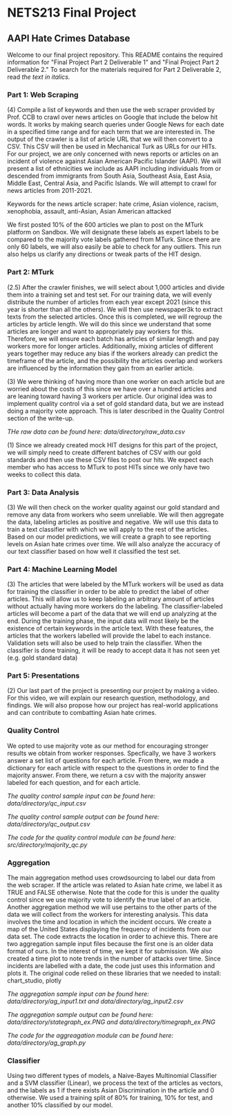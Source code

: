 # NETS213 Final Project
## AAPI Hate Crimes Database

Welcome to our final project repository.  This README contains the required information for "Final Project Part 2 Deliverable 1" and "Final Project Part 2 Deliverable 2."  To search for the materials required for Part 2 Deliverable 2, read *the text in italics.*

### Part 1: Web Scraping
(4) Compile a list of keywords and then use the web scraper provided by Prof. CCB to crawl over news articles on Google that include the below hit words. It works by making search queries under Google News for each date in a specified time range and for each term that we are interested in. The output of the crawler is a list of article URL that we will then convert to a CSV. This CSV will then be used in Mechanical Turk as URLs for our HITs. For our project, we are only concerned with news reports or articles on an incident of violence against Asian American Pacific Islander (AAPI). We will present a list of ethnicities we include as AAPI including individuals from or descended from immigrants from South Asia, Southeast Asia, East Asia, Middle East, Central Asia, and Pacific Islands. We will attempt to crawl for news articles from 2011-2021.

Keywords for the news article scraper: hate crime, Asian violence, racism, xenophobia, assault, anti-Asian, Asian American attacked

We first posted 10% of the 600 articles we plan to post on the MTurk platform on Sandbox. We will designate these labels as expert labels to be compared to the majority vote labels gathered from MTurk. Since there are only 60 labels, we will also easily be able to check for any outliers. This run also helps us clarify any directions or tweak parts of the HIT design. 


### Part 2: MTurk
(2.5) After the crawler finishes, we will select about 1,000 articles and divide them into a training set and test set.  For our training data, we will evenly distribute the number of articles from each year except 2021 (since this year is shorter than all the others).  We will then use newspaper3k to extract texts from the selected articles. Once this is completed, we will regroup the articles by article length. We will do this since we understand that some articles are longer and want to appropriately pay workers for this. Therefore, we will ensure each batch has articles of similar length and pay workers more for longer articles. Additionally, mixing articles of different years together may reduce any bias if the workers already can predict the timeframe of the article, and the possibility the articles overlap and workers are influenced by the information they gain from an earlier article. 

(3) We were thinking of having more than one worker on each article but are worried about the costs of this since we have over a hundred articles and are leaning toward having 3 workers per article. Our original idea was to implement quality control via a set of gold standard data, but we are instead doing a majority vote approach.  This is later described in the Quality Control section of the write-up.

*THe raw data can be found here: data/directory/raw_data.csv*

(1) Since we already created mock HIT designs for this part of the project, we will simply need to create different batches of CSV with our gold standards and then use these CSV files to post our hits. We expect each member who has access to MTurk to post HITs since we only have two weeks to collect this data. 

### Part 3: Data Analysis
(3) We will then check on the worker quality against our gold standard and remove any data from workers who seem unreliable. We will then aggregate the data, labeling articles as positive and negative. We will use this data to train a text classifier with which we will apply to the rest of the articles.  Based on our model predictions, we will create a graph to see reporting levels on Asian hate crimes over time. We will also analyze the accuracy of our text classifier based on how well it classified the test set. 

### Part 4: Machine Learning Model
(3) The articles that were labeled by the MTurk workers will be used as data for training the classifier in order to be able to predict the label of other articles. This will allow us to keep labeling an arbitrary amount of articles without actually having more workers do the labeling. The classifier-labeled articles will become a part of the data that we will end up analyzing at the end. During the training phase, the input data will most likely be the existence of certain keywords in the article text. With these features, the articles that the workers labelled will provide the label to each instance. Validation sets will also be used to help train the classifier. When the classifier is done training, it will be ready to accept data it has not seen yet (e.g. gold standard data)

### Part 5: Presentations 
(2) Our last part of the project is presenting our project by making a video. For this video, we will explain our research question, methodology, and findings. We will also propose how our project has real-world applications and can contribute to combatting Asian hate crimes. 


### Quality Control
We opted to use majority vote as our method for encouraging stronger results we obtain from worker responses. Specfically, we have 3 workers answer a set list of questions for each article. From there, we made a dictionary for each article with respect to the questions in order to find the majority answer. From there, we return a csv with the majority answer labeled for each question, and for each article. 

*The quality control sample input can be found here: data/directory/qc_input.csv*

*The quality control sample output can be found here: data/directory/qc_output.csv*

*The code for the quality control module can be found here: src/directory/majority_qc.py*

### Aggregation

The main aggregation method uses crowdsourcing to label our data from the web scraper. If the article was related to Asian hate crime, we label it as TRUE and FALSE otherwise. Note that the code for this is under the quality control since we use majority vote to identify the true label of an article. Another aggregation method we will use pertains to the other parts of the data we will collect from the workers for interesting analysis. This data involves the time and location in which the incident occurs. We create a map of the United States displaying the frequency of incidents from our data set. The code extracts the location in order to achieve this. There are two aggregation sample input files because the first one is an older data format of ours. In the interest of time, we kept it for submission. We also created a time plot to note trends in the number of attacks over time. Since incidents are labelled with a date, the code just uses this information and plots it. The original code relied on these libraries that we needed to install: chart_studio, plotly

*The aggregation sample input can be found here: data/directory/ag_input1.txt and data/directory/ag_input2.csv*

*The aggregation sample output can be found here: data/directory/stategraph_ex.PNG and data/directory/timegraph_ex.PNG*

*The code for the aggreagation module can be found here: data/directory/ag_graph.py*

### Classifier

Using two different types of models, a Naive-Bayes Multinomial Classifier and a SVM classifier (Linear), we process the text of the articles as vectors, and the labels as 1 if there exists Asian Discrimination in the article and 0 otherwise. We used a training split of 80% for training, 10% for test, and another 10% classified by our model.
